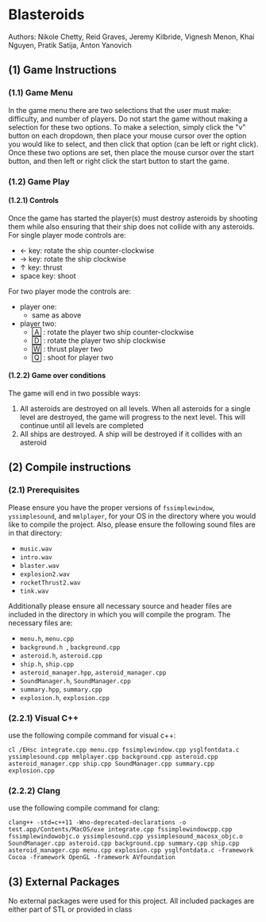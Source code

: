 # Blasteroids
Authors: Nikole Chetty, Reid Graves, Jeremy Kilbride, Vignesh Menon, Khai Nguyen, Pratik Satija, Anton Yanovich

## (1) Game Instructions

### (1.1) Game Menu
In the game menu there are two selections that the user must make: difficulty, and number of players. Do not start the game without making a selection for these two options. To make a selection, simply click the "v" button on each dropdown, then place your mouse cursor over the option you would like to select, and then click that option (can be left or right click). Once these two options are set, then place the mouse cursor over the start button, and then left or right click the start button to start the game.

### (1.2) Game Play

#### (1.2.1) Controls

Once the game has started the player(s) must destroy asteroids by shooting them while also ensuring that their ship does not collide with any asteroids. For single player mode controls are: 
* &larr; key: rotate the ship counter-clockwise 
* &rarr; key: rotate the ship clockwise
* &uarr; key: thrust
* space key: shoot

For two player mode the controls are:
* player one: 
    * same as above
* player two:
    * &#127280; : rotate the player two ship counter-clockwise
    * &#127283; : rotate the player two ship clockwise
    * &#127302; : thrust player two
    * &#127296; : shoot for player two

#### (1.2.2) Game over conditions

The game will end in two possible ways:
1. All asteroids are destroyed on all levels. When all asteroids for a single level are destroyed, the game will progress to the next level. This will continue until all levels are completed
2. All ships are destroyed. A ship will be destroyed if it collides with an asteroid

## (2) Compile instructions

### (2.1) Prerequisites
 Please ensure you have the proper versions of `fssimplewindow`, `yssimplesound`,  and `mmlplayer`, for your OS in the directory where you would like to compile the project. Also, please ensure the following sound files are in that directory:
 * `music.wav`
 * `intro.wav`
 * `blaster.wav`
 * `explosion2.wav`
 * `rocketThrust2.wav`
 * `tink.wav`

 Additionally please ensure all necessary source and header files are included in the directory in which you will compile the program. The necessary files are:
 * `menu.h`, `menu.cpp`
 * `background.h `, `background.cpp`
 * `asteroid.h`,  `asteroid.cpp`
 * `ship.h`, `ship.cpp`
 * `asteroid_manager.hpp`, `asteroid_manager.cpp`
 * `SoundManager.h`, `SoundManager.cpp`
 * `summary.hpp`, `summary.cpp`
 * `explosion.h`, `explosion.cpp`

### (2.2.1) Visual C++
use the following compile command for visual c++:

```
cl /EHsc integrate.cpp menu.cpp fssimplewindow.cpp ysglfontdata.c yssimplesound.cpp mmlplayer.cpp background.cpp asteroid.cpp asteroid_manager.cpp ship.cpp SoundManager.cpp summary.cpp explosion.cpp
```

### (2.2.2) Clang
use the following compile command for clang:

```
clang++ -std=c++11 -Wno-deprecated-declarations -o test.app/Contents/MacOS/exe integrate.cpp fssimplewindowcpp.cpp fssimplewindowobjc.o yssimplesound.cpp yssimplesound_macosx_objc.o SoundManager.cpp asteroid.cpp background.cpp summary.cpp ship.cpp asteroid_manager.cpp menu.cpp explosion.cpp ysglfontdata.c -framework Cocoa -framework OpenGL -framework AVfoundation
```


## (3) External Packages

No external packages were used for this project. All included packages are either part of STL or provided in class
